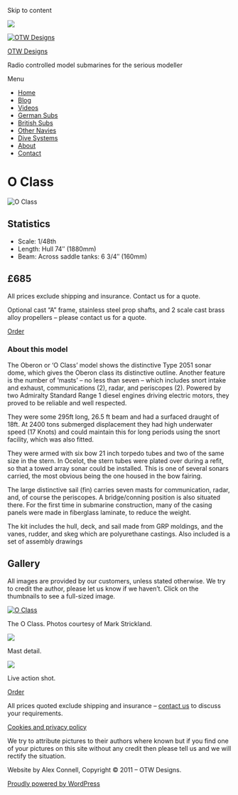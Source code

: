 Skip to content

![](/downloaded/images/cropped-home-back.jpg)

[![OTW Designs](/downloaded/images/cropped-fish-1.png)](/)

[OTW Designs](/)

Radio controlled model submarines for the serious modeller

Menu

  * [Home](/)
  * [Blog](/blog/)
  * [Videos](/videos/)
  * [German Subs](/#GermanSubs)
  * [British Subs](/#BritishSubs)
  * [Other Navies](/#OtherNavies)
  * [Dive Systems](/#DiveSystems)
  * [About](/about-2/)
  * [Contact](/contact-us/)

# O Class

![O Class](/downloaded/images/OClass1.jpg)

## Statistics

  * Scale: 1/48th
  * Length: Hull 74″ (1880mm)
  * Beam: Across saddle tanks: 6 3/4″ (160mm)

## £685

All prices exclude shipping and insurance. Contact us for a quote.

Optional cast “A” frame, stainless steel prop shafts, and 2 scale cast brass
alloy propellers – please contact us for a quote.

[  Order ](/contact-us/)

### About this model

The Oberon or ‘O Class’ model shows the distinctive Type 2051 sonar dome,
which gives the Oberon class its distinctive outline. Another feature is the
number of ‘masts’ – no less than seven – which includes snort intake and
exhaust, communications (2), radar, and periscopes (2). Powered by two
Admiralty Standard Range 1 diesel engines driving electric motors, they proved
to be reliable and well respected.

They were some 295ft long, 26.5 ft beam and had a surfaced draught of 18ft. At
2400 tons submerged displacement they had high underwater speed (17 Knots) and
could maintain this for long periods using the snort facility, which was also
fitted.

They were armed with six bow 21 inch torpedo tubes and two of the same size in
the stern. In Ocelot, the stern tubes were plated over during a refit, so that
a towed array sonar could be installed. This is one of several sonars carried,
the most obvious being the one housed in the bow fairing.

The large distinctive sail (fin) carries seven masts for communication, radar,
and, of course the periscopes. A bridge/conning position is also situated
there. For the first time in submarine construction, many of the casing panels
were made in fiberglass laminate, to reduce the weight.

The kit includes the hull, deck, and sail made from GRP moldings, and the
vanes, rudder, and skeg which are polyurethane castings. Also included is a
set of assembly drawings

## Gallery

All images are provided by our customers, unless stated otherwise. We try to
credit the author, please let us know if we haven’t. Click on the thumbnails
to see a full-sized image.

[![O Class](/downloaded/images/OClass1.jpg)](/wp-content/uploads/2019/05/OClass1.jpg)

The O Class. Photos courtesy of Mark Strickland.

[![](/downloaded/images/masts.jpg)](/wp-content/uploads/2019/05/masts.jpg)

Mast detail.

[![](/downloaded/images/O-clas-in-AUS-6.jpg)](/wp-content/uploads/2019/05/O-clas-in-AUS-6.jpg)

Live action shot.

[  Order ](/contact-us/)

All prices quoted exclude shipping and insurance – [contact us](/contact-us/) to discuss your requirements.

[Cookies and privacy policy](/cookies-privacy-policy/)

We try to attribute pictures to their authors where known but if you find one
of your pictures on this site without any credit then please tell us and we
will rectify the situation.

Website by Alex Connell, Copyright © 2011 – OTW Designs.

[ Proudly powered by WordPress ](https://en-gb.wordpress.org/)

